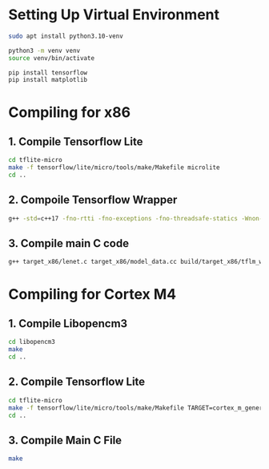 
# Setting Up Virtual Environment

```bash
sudo apt install python3.10-venv

python3 -m venv venv
source venv/bin/activate

pip install tensorflow
pip install matplotlib
```

# Compiling for x86
## 1. Compile Tensorflow Lite
```bash
cd tflite-micro
make -f tensorflow/lite/micro/tools/make/Makefile microlite
cd ..
```

## 2. Compoile Tensorflow Wrapper
```bash
g++ -std=c++17 -fno-rtti -fno-exceptions -fno-threadsafe-statics -Wnon-virtual-dtor -Werror -fno-unwind-tables -ffunction-sections -fdata-sections -fmessage-length=0 -DTF_LITE_STATIC_MEMORY -DTF_LITE_DISABLE_X86_NEON -Wsign-compare -Wdouble-promotion -Wunused-variable -Wunused-function -Wswitch -Wvla -Wall -Wextra -Wmissing-field-initializers -Wstrict-aliasing -Wno-unused-parameter -DKERNELS_OPTIMIZED_FOR_SPEED -DTF_LITE_USE_CTIME -O2 -Itflite-micro/. -Itflite-micro/tensorflow/lite/micro/tools/make/downloads -Itflite-micro/tensorflow/lite/micro/tools/make/downloads/gemmlowp -Itflite-micro/tensorflow/lite/micro/tools/make/downloads/flatbuffers/include -Itflite-micro/tensorflow/lite/micro/tools/make/downloads/kissfft -Itflite-micro/tensorflow/lite/micro/tools/make/downloads/ruy -Itflite-micro/gen/linux_x86_64_default_gcc/genfiles/ -Itflite-micro/gen/linux_x86_64_default_gcc/genfiles/ -c target_x86/tflm_wrapper.cc -o build/target_x86/tflm_wrapper.o
```

## 3. Compile main C code
```bash
g++ target_x86/lenet.c target_x86/model_data.cc build/target_x86/tflm_wrapper.o tflite-micro/gen/linux_x86_64_default_gcc/lib/libtensorflow-microlite.a -o lenet5.out
```


# Compiling for Cortex M4

## 1. Compile Libopencm3
```bash
cd libopencm3
make
cd ..
```

## 2. Compile Tensorflow Lite
```bash
cd tflite-micro
make -f tensorflow/lite/micro/tools/make/Makefile TARGET=cortex_m_generic TARGET_ARCH=cortex-m4+fp OPTIMIZED_KERNEL_DIR=cmsis_nn TARGET_TOOLCHAIN_ROOT=/usr/bin/ BUILD_TYPE=no_tf_lite_static_memory microlite
cd ..
```

## 3. Compile Main C File
```bash
make
```
